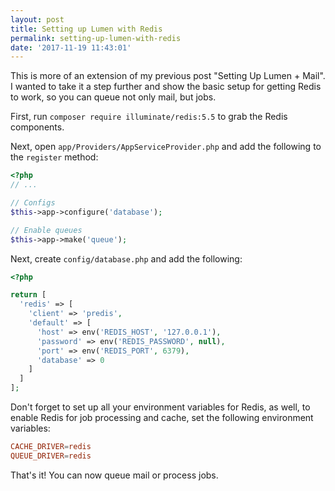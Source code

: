 ```yaml
---
layout: post
title: Setting up Lumen with Redis
permalink: setting-up-lumen-with-redis
date: '2017-11-19 11:43:01'
---
```


This is more of an extension of my previous post "Setting Up Lumen + Mail". I wanted to take it a step further and show the basic setup for getting Redis to work, so you can queue not only mail, but jobs.

First, run `composer require illuminate/redis:5.5` to grab the Redis components.

Next, open `app/Providers/AppServiceProvider.php` and add the following to the `register` method:

```php
<?php
// ...

// Configs
$this->app->configure('database');

// Enable queues
$this->app->make('queue');
```

Next, create `config/database.php` and add the following:

```php
<?php

return [
  'redis' => [
    'client' => 'predis',
    'default' => [
      'host' => env('REDIS_HOST', '127.0.0.1'),
      'password' => env('REDIS_PASSWORD', null),
      'port' => env('REDIS_PORT', 6379),
      'database' => 0
    ]
  ]
];

```

Don't forget to set up all your environment variables for Redis, as well, to enable Redis for job processing and cache, set the following environment variables:

```conf
CACHE_DRIVER=redis
QUEUE_DRIVER=redis
```

That's it! You can now queue mail or process jobs.
